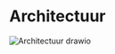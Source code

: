 # Architectuur


![Architectuur drawio](https://github.com/user-attachments/assets/c628a466-31f3-4d00-bf00-63e28530e957)
